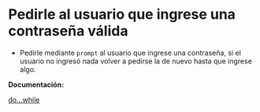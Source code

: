 # Pedirle al usuario que ingrese una contraseña válida

- Pedirle mediante `prompt` al usuario que ingrese una contraseña, si el usuario no ingresó nada volver a pedirse la de nuevo hasta que ingrese algo.

**Documentación:**

[do...while](https://developer.mozilla.org/en-US/docs/Web/JavaScript/Reference/Statements/do...while)
